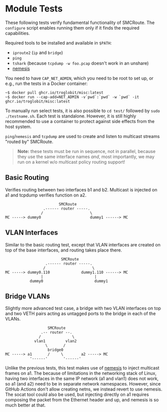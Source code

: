 Module Tests
============

These following tests verify fundamental functionality of SMCRoute.  The
`configure` script enables running them only if it finds the required
capabilities.

Required tools to be installed and available in `$PATH`:

  - `iproute2` (`ip` and `bridge`)
  - `ping`
  - `tshark` (because `tcpdump -w foo.pcap` doesn't work in an unshare)
  - [nemesis][]

You need to have `CAP_NET_ADMIN`, which you need to be root to set up,
or e.g., run the tests in a Docker container:

    ~$ docker pull ghcr.io/troglobit/misc:latest
    ~$ docker run --cap-add=NET_ADMIN -v`pwd`:`pwd` -w `pwd` -it ghcr.io/troglobit/misc:latest

To manually run select tests, it is also possible to `cd test/` followed
by `sudo ./testname.sh`.  Each test is standalone.  However, it is still
highly recommended to use a container to protect against side effects
from the host system.

`ping`/`nemesis` and `tcpdump` are used to create and listen to
multicast streams "routed by" SMCRoute.

> **Note:** these tests must be run in sequence, not in parallel,
>   because they use the same interface names *and*, most importantly,
>   we may run on a kernel w/o multicast policy routing support!


Basic Routing
-------------

Verifies routing between two interfaces b1 and b2.  Multicast is
injected on a1 and tcpdump verifies function on a2.

                            SMCRoute
                     .------ router -----.
                    /                     \
    MC -----> dummy0                      dummy1 ------> MC


VLAN Interfaces
---------------

Similar to the basic routing test, except that VLAN interfaces are
created on top of the base interfaces, and routing takes place there.
												 
                             SMCRoute
                      .------ router -----.
                     /                     \
    MC -----> dummy0.110              dummy1.110 ------> MC
                    |                       |
               dummy0                       dummy1


Bridge VLANs
------------

Slightly more advanced test case, a bridge with two VLAN interfaces on
top and two VETH pairs acting as untagged ports to the bridge in each
of the VLANs.

                       SMCRoute
                    .-- router --.
                   /              \
                 vlan1         vlan2
                      \       /
                       bridge0
    MC -----> a1       /     \        a2 -----> MC
               '------'       '------'

Unlike the previous tests, this test makes use of [nemesis][] to inject
multicast frames on a1.  The because of limitations in the networking
stack of Linux, having two interfaces in the same IP network (a1 and
vlan1) does not work, so a1 (and a2) need to be in separate network
namespaces.  However, since GitHub Actions don't allow creating netns,
we instead revert to use nemesis.  The socat tool could also be used,
but injecting directly on a1 requires composing the packet from the
Ethernet header and up, and nemesis is so much better at that.

[nemesis]: https://github.com/libnet/nemesis
